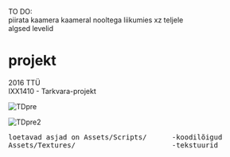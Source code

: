 TO DO:<br>
piirata kaamera kaameral nooltega liikumies xz teljele<br>
algsed levelid<br>

# projekt

2016 TTÜ<br>
IXX1410 - Tarkvara-projekt 


![TDpre](http://i.imgur.com/ZqMOLMH.gif)

![TDpre2](http://i.imgur.com/ZRVZi43.gif)
<pre>
loetavad asjad on Assets/Scripts/      -koodilõigud
Assets/Textures/                       -tekstuurid
</pre>
